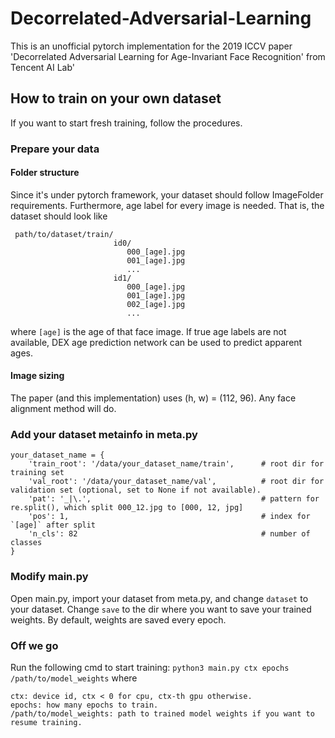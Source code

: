 # Decorrelated-Adversarial-Learning

This is an unofficial pytorch implementation for the 2019 ICCV paper 'Decorrelated Adversarial Learning for Age-Invariant Face Recognition' from Tencent AI Lab'

## How to train on your own dataset

If you want to start fresh training, follow the procedures.

### Prepare your data
#### Folder structure
Since it's under pytorch framework, your dataset should follow ImageFolder requirements. Furthermore, age label for every image is needed. That is, the dataset should look like
```
 path/to/dataset/train/
                       id0/              
                          000_[age].jpg
                          001_[age].jpg
                          ...
                       id1/              
                          000_[age].jpg
                          001_[age].jpg
                          002_[age].jpg
                          ...
```
where `[age]` is the age of that face image. If true age labels are not available, DEX age prediction network can be used to predict apparent ages.

#### Image sizing

The paper (and this implementation) uses (h, w) = (112, 96). Any face alignment method will do.
 
### Add your dataset metainfo in meta.py
```
your_dataset_name = {
    'train_root': '/data/your_dataset_name/train',      # root dir for training set
    'val_root': '/data/your_dataset_name/val',          # root dir for validation set (optional, set to None if not available).
    'pat': '_|\.',                                      # pattern for re.split(), which split 000_12.jpg to [000, 12, jpg]
    'pos': 1,                                           # index for `[age]` after split
    'n_cls': 82                                         # number of classes
}
```
### Modify main.py
Open main.py, import your dataset from meta.py, and change `dataset` to your dataset. Change `save` to the dir where you want to save your trained weights. By default, weights are saved every epoch.

### Off we go
Run the following cmd to start training:
`python3 main.py ctx epochs /path/to/model_weights`
where
```
ctx: device id, ctx < 0 for cpu, ctx-th gpu otherwise.
epochs: how many epochs to train.
/path/to/model_weights: path to trained model weights if you want to resume training.
```
